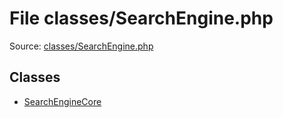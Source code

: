 File classes/SearchEngine.php
=========

Source: [classes/SearchEngine.php](https://github.com/PrestaShop/PrestaShop/blob/1.5.3.1/classes/SearchEngine.php)


Classes
-------

* [SearchEngineCore](class.SearchEngineCore.md)

